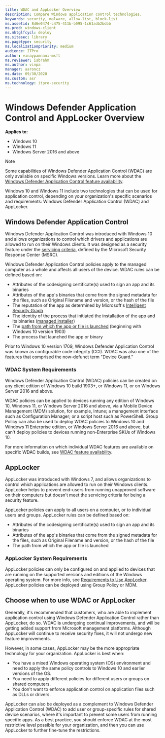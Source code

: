 ```yaml
---
title: WDAC and AppLocker Overview
description: Compare Windows application control technologies.
keywords: security, malware, allow-list, block-list
ms.assetid: 8d6e0474-c475-411b-b095-1c61adb2bdbb
ms.prod: windows-client
ms.mktglfcycl: deploy
ms.sitesec: library
ms.pagetype: security
ms.localizationpriority: medium
audience: ITPro
author: vinaypamnani-msft
ms.reviewer: isbrahm
ms.author: vinpa
manager: aaroncz
ms.date: 09/30/2020
ms.custom: asr
ms.technology: itpro-security
---
```


# Windows Defender Application Control and AppLocker Overview

**Applies to:**

- Windows 10
- Windows 11
- Windows Server 2016 and above

> [!NOTE]
> Some capabilities of Windows Defender Application Control (WDAC) are only available on specific Windows versions. Learn more about the [Windows Defender Application Control feature availability](feature-availability.md).

Windows 10 and Windows 11 include two technologies that can be used for application control, depending on your organization's specific scenarios and requirements: Windows Defender Application Control (WDAC) and AppLocker.

## Windows Defender Application Control

Windows Defender Application Control was introduced with Windows 10 and allows organizations to control which drivers and applications are allowed to run on their Windows clients. It was designed as a security feature under the [servicing criteria](https://www.microsoft.com/msrc/windows-security-servicing-criteria), defined by the Microsoft Security Response Center (MSRC).

Windows Defender Application Control policies apply to the managed computer as a whole and affects all users of the device. WDAC rules can be defined based on:

- Attributes of the codesigning certificate(s) used to sign an app and its binaries
- Attributes of the app's binaries that come from the signed metadata for the files, such as Original Filename and version, or the hash of the file
- The reputation of the app as determined by Microsoft's [Intelligent Security Graph](use-windows-defender-application-control-with-intelligent-security-graph.md)
- The identity of the process that initiated the installation of the app and its binaries ([managed installer](configure-authorized-apps-deployed-with-a-managed-installer.md))
- The [path from which the app or file is launched](select-types-of-rules-to-create.md#more-information-about-filepath-rules) (beginning with Windows 10 version 1903)
- The process that launched the app or binary

Prior to Windows 10 version 1709, Windows Defender Application Control was known as configurable code integrity (CCI). WDAC was also one of the features that comprised the now-defunct term "Device Guard."

### WDAC System Requirements

Windows Defender Application Control (WDAC) policies can be created on any client edition of Windows 10 build 1903+, or Windows 11, or on Windows Server 2016 and above.

WDAC policies can be applied to devices running any edition of Windows 10, Windows 11, or Windows Server 2016 and above, via a Mobile Device Management (MDM) solution, for example, Intune; a management interface such as Configuration Manager; or a script host such as PowerShell. Group Policy can also be used to deploy WDAC policies to Windows 10 and Windows 11 Enterprise edition, or Windows Server 2016 and above, but can't deploy policies to devices running non-Enterprise SKUs of Windows 10.

For more information on which individual WDAC features are available on specific WDAC builds, see [WDAC feature availability](feature-availability.md).

## AppLocker

AppLocker was introduced with Windows 7, and allows organizations to control which applications are allowed to run on their Windows clients. AppLocker helps to prevent end-users from running unapproved software on their computers but doesn't meet the servicing criteria for being a security feature.

AppLocker policies can apply to all users on a computer, or to individual users and groups. AppLocker rules can be defined based on:

- Attributes of the codesigning certificate(s) used to sign an app and its binaries
- Attributes of the app's binaries that come from the signed metadata for the files, such as Original Filename and version, or the hash of the file
- The path from which the app or file is launched

### AppLocker System Requirements

AppLocker policies can only be configured on and applied to devices that are running on the supported versions and editions of the Windows operating system. For more info, see [Requirements to Use AppLocker](applocker/requirements-to-use-applocker.md).
AppLocker policies can be deployed using Group Policy or MDM.

## Choose when to use WDAC or AppLocker

Generally, it's recommended that customers, who are able to implement application control using Windows Defender Application Control rather than AppLocker, do so. WDAC is undergoing continual improvements, and will be getting added support from Microsoft management platforms. Although AppLocker will continue to receive security fixes, it will not undergo new feature improvements.

However, in some cases, AppLocker may be the more appropriate technology for your organization. AppLocker is best when:

- You have a mixed Windows operating system (OS) environment and need to apply the same policy controls to Windows 10 and earlier versions of the OS.
- You need to apply different policies for different users or groups on shared computers.
- You don't want to enforce application control on application files such as DLLs or drivers.

AppLocker can also be deployed as a complement to Windows Defender Application Control (WDAC) to add user or group-specific rules for shared device scenarios, where it's important to prevent some users from running specific apps.
As a best practice, you should enforce WDAC at the most restrictive level possible for your organization, and then you can use AppLocker to further fine-tune the restrictions.
